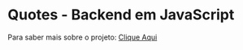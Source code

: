 # Quotes - Backend em JavaScript

Para saber mais sobre o projeto: [Clique Aqui](https://github.com/bernardocamps/quotes)
